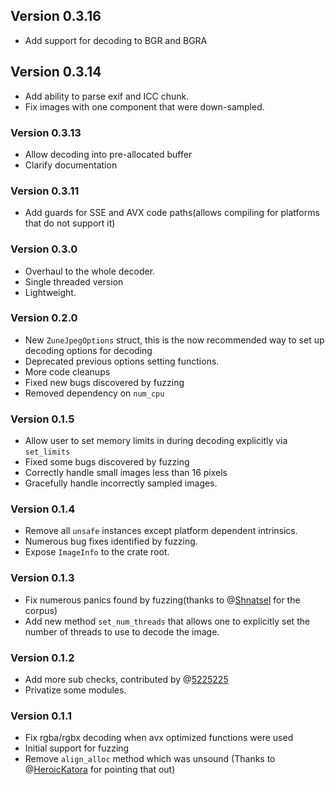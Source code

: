 ## Version 0.3.16

- Add support for decoding to BGR and BGRA

## Version 0.3.14

- Add ability to parse exif and ICC chunk.
- Fix images with one component that were down-sampled.

### Version 0.3.13

- Allow decoding into pre-allocated buffer
- Clarify documentation

### Version 0.3.11

- Add guards for SSE and AVX code paths(allows compiling for platforms that do not support it)

### Version 0.3.0

- Overhaul to the whole decoder.
- Single threaded version
- Lightweight.

### Version 0.2.0

- New `ZuneJpegOptions` struct, this is the now recommended way to set up decoding options for
  decoding
- Deprecated previous options setting functions.
- More code cleanups
- Fixed new bugs discovered by fuzzing
- Removed dependency on `num_cpu`

### Version 0.1.5
- Allow user to set memory limits in during decoding explicitly via `set_limits`
- Fixed some bugs discovered by fuzzing
- Correctly handle small images less than 16 pixels
- Gracefully handle incorrectly sampled images.

### Version 0.1.4
- Remove all `unsafe` instances except platform dependent intrinsics.
- Numerous bug fixes identified by fuzzing.
- Expose `ImageInfo` to the crate root.

### Version 0.1.3
- Fix numerous panics found by fuzzing(thanks to @[Shnatsel] for the corpus)
- Add new method `set_num_threads` that allows one to explicitly set the number of threads to use to decode the image.

### Version 0.1.2
- Add more sub checks, contributed by @[5225225]
- Privatize some modules.

### Version 0.1.1
- Fix rgba/rgbx decoding when avx optimized functions were used
- Initial support for fuzzing 
- Remove `align_alloc` method which was unsound (Thanks to @[HeroicKatora] for pointing that out)

[Shnatsel]:https://github.com/Shnatsel
[HeroicKatora]:https://github.com/HeroicKatora
[5225225]:https://github.com/5225225